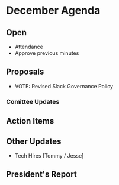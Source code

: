 # December Agenda

## Open
* Attendance
* Approve previous minutes

## Proposals
* VOTE: Revised Slack Governance Policy

### Comittee Updates

## Action Items

## Other Updates

* Tech Hires [Tommy / Jesse]

## President's Report 

